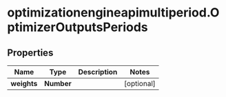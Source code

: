 # optimizationengineapimultiperiod.OptimizerOutputsPeriods

## Properties

Name | Type | Description | Notes
------------ | ------------- | ------------- | -------------
**weights** | **Number** |  | [optional] 


